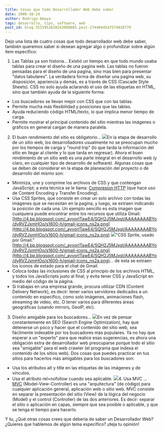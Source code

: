 ```yaml
---
title: Cosas que todo Desarrollador Web debe saber
date: 2008-10-24
author: Rodrigo Amaya
tags: desarrollo, tips, software, web
post_id: blog-3515952828243908885.post-2744044547574018779
---
```


Dejo una lista de cuatro cosas que todo desarrollador web debe saber, también queremos saber si desean agregar algo o profundizar sobre algún ítem especifico:

1. Las Tablas ya son historia... Existió un tiempo en que todo mundo usaba tablas para crear el diseño de una pagina web. Las tablas no fueron pensadas para el diseño de una pagina, sino mas bien para presentar "datos tabulares". La verdadera forma de diseñar una pagina web, su disposición, apariencia y demás, es a través de CSS (Cascade Style Sheets). CSS no solo ayuda aclarando el uso de las etiquetas en HTML, sino que también ayuda de la siguiente forma:

- Los buscadores se llevan mejor con CSS que con las tablas.
- Permite mucha más flexibilidad y posiciones que las tablas.
- Ayuda reduciendo código HTML/texto, lo que implica menor tiempo de carga.
- Permite mostrar el principal contenido del sitio mientras las imágenes o gráficos en general cargan de manera paralela.

2. El buen rendimiento del sitio es obligatorio... [![](http://3.bp.blogspot.com/_ayvorITawE4/SQH1xIeLWTI/AAAAAAAABYg/BtwEGD0NXiU/s320/compress_files_icon.jpg)](http://3.bp.blogspot.com/_ayvorITawE4/SQH1xIeLWTI/AAAAAAAABYg/BtwEGD0NXiU/s1600-h/compress_files_icon.jpg)En la etapa de desarrollo de un sitio web, los desarrolladores usualmente no se preocupan mucho por los tiempos de carga y "round trip" (lo que tarda la información del sitio en llegar al cliente y lo que tarda en regresar). Ahora el buen rendimiento de un sitio web es una parte integral en el desarrollo web (y claro, en cualquier tipo de desarrollo de software). Algunas cosas que se deben de considerar en la etapa de planeación del proyecto o de desarrollo del mismo son:

- Minimiza, une y comprime los archivos de CSS y que contengan JavaScript; a esta técnica se le llama: [Compresion HTTP](http://www.google.com/search?num=30&hl=en&safe=active&client=iceweasel-a&rls=org.debian%3Aen-US%3Aunofficial&q=http+compression&btnG=Search&aq=f&oq=) (que hace uso de Content Encoding y Transfer Encoding).
- Usa CSS Sprites, que consiste en crear un solo archivo con todas las imágenes que se necesitan en la pagina, y luego, se extraen indicando la posición de cada una. Un ejemplo sencillo es esta imagen que cualquiera puede encontrar entre los recursos que utiliza Gmail:[http://4.bp.blogspot.com/_ayvorITawE4/SQH2J5MJxgI/AAAAAAAABYo/dyRVZJxmHOo/s1600-h/gmail-icons_ns2a.png](http://4.bp.blogspot.com/_ayvorITawE4/SQH2J5MJxgI/AAAAAAAABYo/dyRVZJxmHOo/s1600-h/gmail-icons_ns2a.png) [![](http://4.bp.blogspot.com/_ayvorITawE4/SQH2J5MJxgI/AAAAAAAABYo/dyRVZJxmHOo/s320/gmail-icons_ns2a.png)](http://4.bp.blogspot.com/_ayvorITawE4/SQH2J5MJxgI/AAAAAAAABYo/dyRVZJxmHOo/s1600-h/gmail-icons_ns2a.png)"CSS Sprite, usado por Gmail."
[http://4.bp.blogspot.com/_ayvorITawE4/SQH2J5MJxgI/AAAAAAAABYo/dyRVZJxmHOo/s1600-h/gmail-icons_ns2a.png](http://4.bp.blogspot.com/_ayvorITawE4/SQH2J5MJxgI/AAAAAAAABYo/dyRVZJxmHOo/s1600-h/gmail-icons_ns2a.png)... de esta se extraen los iconos de estado para el chat de Gmail.
- Coloca todas las inclusiones de CSS al principio de los archivos HTML, y todos los JavaScripts justo al final, y evita tener CSS y JavaScript en medio del código de la página.
- Si trabajas en una empresa grande, procura utilizar CDN (Content Delivery Network), es decir: tener varios servidores dedicados a un contenido en especifico, como solo imágenes, animaciones flash, streaming de vídeo, etc. O tener varios para diferentes áreas geográficas (usando mirrors, GeoIP, etc).

3. Diseño amigable para los buscadores... [![](http://4.bp.blogspot.com/_ayvorITawE4/SQH1wkFeY3I/AAAAAAAABYY/9Xj2h2To2FY/s320/548130658_b776b25bf6.jpg)](http://4.bp.blogspot.com/_ayvorITawE4/SQH1wkFeY3I/AAAAAAAABYY/9Xj2h2To2FY/s1600-h/548130658_b776b25bf6.jpg)En vez de pensar constantemente en SEO (Search Engine Optimization), hay que detenerse un poco y hacer que el contenido del sitio web, sea fácilmente indexable por los buscadores más populares. Ya no hay que esperar a un "experto" para que realice esas sugerencias, es ahora una obligación extra de desarrollador web preocuparse porque todo el sitio sea "amigable" para el web crawler (el programa que indexa el contenido de los sitios web). Dos cosas que puedes practicar en tus sitios para hacerlos más amigables para los buscadores son:

- Usa los atributos alt y title en las etiquetas de las imágenes y de vinculos.
- Usa el atributo rel=nofollow cuando sea aplicable.
[![](http://1.bp.blogspot.com/_ayvorITawE4/SQH5P36KMuI/AAAAAAAABYw/7dDd_IL7fxI/s320/pcweenies_1039.jpg)](http://1.bp.blogspot.com/_ayvorITawE4/SQH5P36KMuI/AAAAAAAABYw/7dDd_IL7fxI/s1600-h/pcweenies_1039.jpg)4. Usa MVC ... [MVC](http://en.wikipedia.org/wiki/Model-view-controller) (Model-View-Controller) es una "arquitectura" (de código) para cualquier aplicación general, aplicación web o sitio web. MVC consiste en separar la presentación del sitio (View) de la lógica del negocio (Model) y el control (Controller) de las dos anteriores. Es decir: separar el sitio o aplicación en capas, siempre que sea posible o aplicable, y que se tenga el tiempo para hacerlo.

Y tu, ¿Qué otras cosas crees que debería de saber un Desarrollador Web? ¿Quieres que hablemos de algún tema especifico? ¡deja tu opinión!